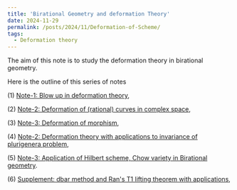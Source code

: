```yaml
---
title: 'Birational Geometry and deformation Theory'
date: 2024-11-29
permalink: /posts/2024/11/Deformation-of-Scheme/
tags:
  - Deformation theory
---
```



The aim of this note is to study the deformation theory in birational geometry. 

Here is the outline of this series of notes

(1) [Note-1: Blow up in deformation theory](),

(2) [Note-2: Deformation of (rational) curves in complex space](),

(3) [Note-3: Deformation of morphism](),

(4) [Note-2: Deformation theory with applications to invariance of plurigenera problem](),

(5) [Note-3: Application of Hilbert scheme, Chow variety in Birational geometry](https://yilimath.github.io/files/Deformation/HilbertScheme.pdf).


(6) [Supplement: dbar method and Ran's T1 lifting theorem with applications](),